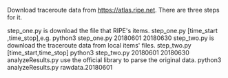 Download traceroute data from https://atlas.ripe.net.
There are three steps for it.

step_one.py is download the file that RIPE's items.  step_one.py [time_start ,time_stop],e.g. python3 step_one.py 20180601 20180630
step_two.py is download the traceroute data from local items' files. step_two.py [time_start,time_stop] python3 step_two.py 20180601 20180630
analyzeResults.py use the official library to parse the original data. python3 analyzeResults.py rawdata.20180601 

